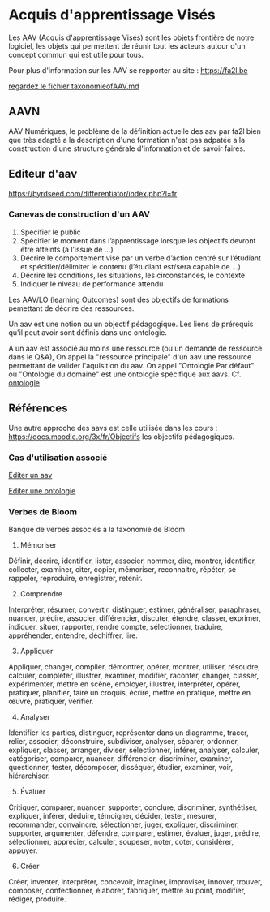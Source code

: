 # Acquis d'apprentissage Visés

Les AAV (Acquis d'apprentissage Visés) sont les objets frontière de notre logiciel, les objets qui permettent de réunir tout les acteurs autour d'un concept commun qui est utile pour tous.

Pour plus d'information sur les AAV se repporter au site : 
https://fa2l.be 

[regardez le fichier taxonomieofAAV.md](taxonomieofAAV.md)

## AAVN 
AAV Numériques, le problème de la définition actuelle des aav par fa2l bien que très adapté a la description d'une formation n'est pas adpatée a la construction d'une structure générale d'information et de savoir faires.



## Editeur d'aav

https://byrdseed.com/differentiator/index.php?l=fr


### Canevas de construction d'un AAV

1) Spécifier le public
1) Spécifier le moment dans l’apprentissage lorsque les objectifs devront être atteints (à l’issue de …)
1) Décrire le comportement visé par un verbe d’action centré sur l’étudiant et spécifier/délimiter le contenu (l’étudiant est/sera capable de …)
1) Décrire les conditions, les situations, les circonstances, le contexte
1) Indiquer le niveau de performance attendu



Les AAV/LO (learning Outcomes) sont des objectifs de formations pemettant de décrire des ressources.


Un aav est une notion ou un objectif pédagogique. Les liens de prérequis qu'il peut avoir sont définis dans une ontologie.

A un aav est associé au moins une ressource (ou un demande de ressource dans le Q&A),
On appel la "ressource principale" d'un aav une ressource permettant de valider l'aquisition du aav.
On appel "Ontologie Par défaut" ou "Ontologie du domaine" est une ontologie spécifique aux aavs. 
Cf. [ontologie](ontology.md)


## Références 
Une autre approche des aavs est celle utilisée dans les cours : https://docs.moodle.org/3x/fr/Objectifs les objectifs pédagogiques.

### Cas d'utilisation associé

[Editer un aav](../casutilisation/createur/editeraav.md)

[Editer une ontologie](../casutilisation/createur/crudontology.md)



### Verbes de Bloom

Banque de verbes associés à la taxonomie de Bloom

1. Mémoriser

 Définir, décrire, identifier, lister, associer, nommer, dire, montrer, identifier, collecter, examiner, citer, copier, mémoriser, reconnaitre, répéter, se rappeler, reproduire, enregistrer, retenir.

2. Comprendre

 Interpréter, résumer, convertir, distinguer, estimer, généraliser, paraphraser, nuancer, prédire, associer, différencier, discuter, étendre, classer, exprimer, indiquer, situer, rapporter, rendre compte, sélectionner, traduire, appréhender, entendre, déchiffrer, lire.

3. Appliquer

 Appliquer, changer, compiler, démontrer, opérer, montrer, utiliser, résoudre, calculer, compléter, illustrer, examiner, modifier, raconter, changer, classer, expérimenter, mettre en scène, employer, illustrer, interpréter, opérer, pratiquer, planifier, faire un croquis, écrire, mettre en pratique, mettre en œuvre, pratiquer, vérifier.

4. Analyser

 Identifier les parties, distinguer, représenter dans un diagramme, tracer, relier, associer, déconstruire, subdiviser, analyser, séparer, ordonner, expliquer, classer, arranger, diviser, sélectionner, inférer, analyser, calculer, catégoriser, comparer, nuancer, différencier, discriminer, examiner, questionner, tester, décomposer, disséquer, étudier, examiner, voir, hiérarchiser.

5. Évaluer

 Critiquer, comparer, nuancer, supporter, conclure, discriminer, synthétiser, expliquer, inférer, déduire, témoigner, décider, tester, mesurer, recommander, convaincre, sélectionner, juger, expliquer, discriminer, supporter, argumenter, défendre, comparer, estimer, évaluer, juger, prédire, sélectionner, apprécier, calculer, soupeser, noter, coter, considérer, appuyer.

6. Créer

 Créer, inventer, interpréter, concevoir, imaginer, improviser, innover, trouver, composer, confectionner, élaborer, fabriquer, mettre au point, modifier, rédiger, produire.

